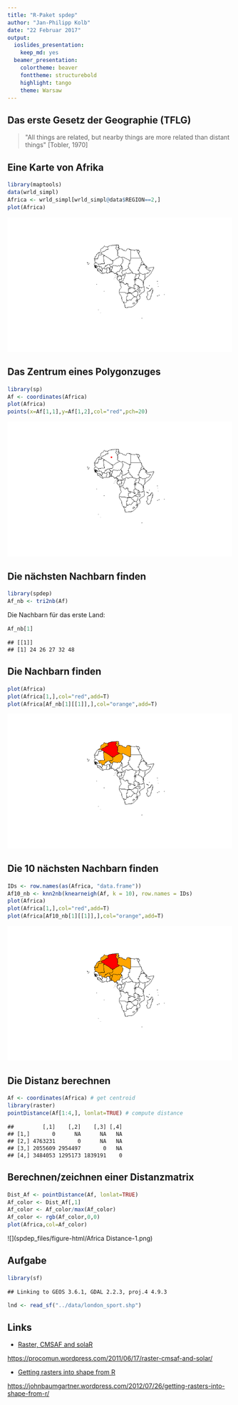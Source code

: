 ```yaml
---
title: "R-Paket spdep"
author: "Jan-Philipp Kolb"
date: "22 Februar 2017"
output: 
  ioslides_presentation: 
    keep_md: yes
  beamer_presentation: 
    colortheme: beaver
    fonttheme: structurebold
    highlight: tango
    theme: Warsaw
---
```






## Das erste Gesetz der Geographie (TFLG)


> "All things are related, but nearby things are more related than distant things"
[Tobler, 1970]


## Eine Karte von Afrika


```r
library(maptools)
data(wrld_simpl)
Africa <- wrld_simpl[wrld_simpl@data$REGION==2,]
plot(Africa)
```

![](spdep_files/figure-html/unnamed-chunk-1-1.png)<!-- -->


## Das Zentrum eines Polygonzuges


```r
library(sp)
Af <- coordinates(Africa)
plot(Africa)
points(x=Af[1,1],y=Af[1,2],col="red",pch=20)
```

![](spdep_files/figure-html/unnamed-chunk-2-1.png)<!-- -->

## Die nächsten Nachbarn finden


```r
library(spdep)
Af_nb <- tri2nb(Af)
```

Die Nachbarn für das erste Land:


```r
Af_nb[1]
```

```
## [[1]]
## [1] 24 26 27 32 48
```

## Die Nachbarn finden


```r
plot(Africa)
plot(Africa[1,],col="red",add=T)
plot(Africa[Af_nb[1][[1]],],col="orange",add=T)
```

![](spdep_files/figure-html/unnamed-chunk-5-1.png)<!-- -->

## Die 10 nächsten Nachbarn finden


```r
IDs <- row.names(as(Africa, "data.frame"))
Af10_nb <- knn2nb(knearneigh(Af, k = 10), row.names = IDs)
plot(Africa)
plot(Africa[1,],col="red",add=T)
plot(Africa[Af10_nb[1][[1]],],col="orange",add=T)
```

![](spdep_files/figure-html/unnamed-chunk-6-1.png)<!-- -->

## Die Distanz berechnen


```r
Af <- coordinates(Africa) # get centroid
library(raster)
pointDistance(Af[1:4,], lonlat=TRUE) # compute distance
```

```
##         [,1]    [,2]    [,3] [,4]
## [1,]       0      NA      NA   NA
## [2,] 4763231       0      NA   NA
## [3,] 2055609 2954497       0   NA
## [4,] 3484053 1295173 1839191    0
```

## Berechnen/zeichnen einer Distanzmatrix


```r
Dist_Af <- pointDistance(Af, lonlat=TRUE)
Af_color <- Dist_Af[,1]
Af_color <- Af_color/max(Af_color)
Af_color <- rgb(Af_color,0,0)
plot(Africa,col=Af_color)
```

![](spdep_files/figure-html/Africa Distance-1.png)<!-- -->


## Aufgabe

<!--
https://github.com/Robinlovelace/Creating-maps-in-R
-->


```r
library(sf)
```

```
## Linking to GEOS 3.6.1, GDAL 2.2.3, proj.4 4.9.3
```

```r
lnd <- read_sf("../data/london_sport.shp")
```


## Links

- [Raster, CMSAF and solaR](https://procomun.wordpress.com/2011/06/17/raster-cmsaf-and-solar/)

<https://procomun.wordpress.com/2011/06/17/raster-cmsaf-and-solar/>

- [Getting rasters into shape from R](https://johnbaumgartner.wordpress.com/2012/07/26/getting-rasters-into-shape-from-r/)

<https://johnbaumgartner.wordpress.com/2012/07/26/getting-rasters-into-shape-from-r/>
